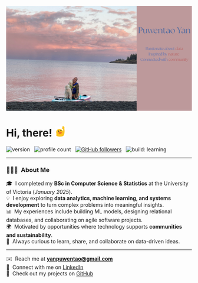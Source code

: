 ![Header](assets/tao_header.png "Header")

# Hi, there! <img width="30" src=assets/blob_wave.png alt="party blob" />


![version](https://img.shields.io/badge/version-2025-informational) &nbsp;
![profile count](https://komarev.com/ghpvc/?username=Puwentao-Yan&color=blue) &nbsp;
[![GitHub followers](https://img.shields.io/github/followers/Puwentao-Yan?label=Follow&style=social)](https://github.com/Puwentao-Yan) &nbsp;
![build: learning](https://img.shields.io/badge/build-learning-success)

---

### 👨🏻‍💻 &nbsp;About Me  

🎓 &nbsp;I completed my **BSc in Computer Science & Statistics** at the University of Victoria (*January 2025*).  
💡 &nbsp;I enjoy exploring **data analytics, machine learning, and systems development** to turn complex problems into meaningful insights.  
📊 &nbsp;My experiences include building ML models, designing relational databases, and collaborating on agile software projects.  
🌍 &nbsp;Motivated by opportunities where technology supports **communities and sustainability**.  
💬 &nbsp;Always curious to learn, share, and collaborate on data-driven ideas.  

---

✉️ &nbsp;Reach me at **yanpuwentao@gmail.com**  
📄 &nbsp;Connect with me on [LinkedIn](https://www.linkedin.com/in/puwentao-yan/)  
🔗 &nbsp;Check out my projects on [GitHub](https://github.com/Puwentao-Yan)  
